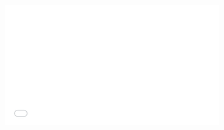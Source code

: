 <iframe width="560" height="315" 
src="[https://www.youtube.com/embed/VIDEO_ID](https://www.youtube.com/watch?v=wB1WBxTCid4&t=233s)" 
title="YouTube video player" frameborder="0" 
allow="accelerometer; autoplay; clipboard-write; encrypted-media; gyroscope; picture-in-picture" 
allowfullscreen></iframe>
